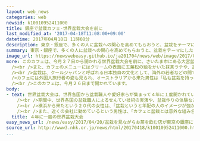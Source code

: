 ```yaml
---
layout: web_news
categories: web
newsid: k10010952411000
title: 銀座で盆栽カフェ-世界盆栽大会を前に
last_modified_at: '2017-04-18T11:08:00+09:00'
datetime: 2017年04月18日 11時08分
description: 東京・銀座で、多くの人に盆栽への関心を高めてもらおうと、盆栽をテーマにしたカフェが開かれています。
summary: 東京・銀座で、多くの人に盆栽への関心を高めてもらおうと、盆栽をテーマにしたカフェが開かれています。
image_url: https://newswebeasy.github.io/ja201704/news/web/image/2017/04/20/k10010952411000.jpg
more: このカフェは、今月２７日から開かれる世界盆栽大会を前に、さいたま市にある大宮盆栽美術館などが企画し、店内はさまざまな盆栽のほか、盆栽の写真パネルなど盆栽一色の装飾となっています。<br
  /><br />また、カフェのメニューにはクリームの表面に五葉松の絵をかいた抹茶ラテや、盆栽の絵が描かれた、もなかを添えたアイスクリームなど盆栽をテーマにしたものも用意されています。<br
  /><br />盆栽は、クールジャパンと呼ばれる日本独自の文化として、海外の若者などの間で人気が高まっていて、日本からの輸出も増えています。<br /><br
  />カフェには外国人旅行者の姿も見られ、オーストラリアから来た男性は「私も盆栽を持っています。特に、こけの部分が魅力的で奥深いです。このカフェもすてきですね」と話していました。<br
  /><br />このカフェは、今月２６日まで開かれています。
body:
- text: 世界盆栽大会は、世界各国から盆栽職人や愛好家らが集まって４年に１度開かれていて、日本では２８年ぶりに今月２７日から、さいたま市で開催されます。<br
    /><br />期間中、世界各国の盆栽職人によるせんてい技術の実演や、盆栽作りの体験などが行われることになっています。<br /><br />盆栽は、このところ、海外で人気が高まっている一方、国内では愛好家が限られていることから、より多くの人に魅力を知ってもらい、大会を盛り上げようと、このカフェを企画したということです。<br
    /><br />横浜から来たという２０代の女性は、「盆栽というと年配の人のイメージが強かったですが、実際に見てみると小さいものもあって自然の緑がかわいいです」と話していました。<br
    /><br />また、近くの会社に勤めているという男性は、「カフェと盆栽とは意外な組み合わせですが、盆栽に癒やされ、会話が弾みました」と話していました。
  title: ４年に一度の世界盆栽大会
easy_news_url: /news/easy/2017/04/20/盆栽を見ながらお茶を飲む店が東京の銀座にできる/
source_url: http://www3.nhk.or.jp/news/html/20170418/k10010952411000.html
...
```

